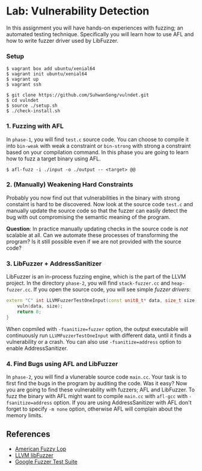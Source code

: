 Lab: Vulnerability Detection
============================================

In this assignment you will have hands-on experiences with fuzzing;
an automated testing technique. Specifically you will learn how to
use AFL and how to write fuzzer driver used by LibFuzzer.

### Setup
```
$ vagrant box add ubuntu/xenial64
$ vagrant init ubuntu/xenial64
$ vagrant up
$ vagrant ssh
```

```
$ git clone https://github.com/SuhwanSong/vulndet.git
$ cd vulndet
$ source ./setup.sh
$ ./check-install.sh
```


### 1. Fuzzing with AFL

In `phase-1`, you will find `test.c` source code. You can choose to compile
it into `bin-weak` with weak a constraint or `bin-strong` with strong a constraint
based on your compilation command. In this phase you are going to learn how to
fuzz a target binary using AFL.

```
$ afl-fuzz -i ./input -o ./output -- <target> @@
```

### 2. (Manually) Weakening Hard Constraints

Probably you now find out that vulnerabilities in the binary with strong constaint
is hard to be discovered. Now look at the source code `test.c` and manually update
the source code so that the fuzzer can easily detect the bug with out compromising
the semantic meaning of the program.

**Question**: In practice manually updating checks in the source code is _not_
scalable at all. Can we automate these processes of transforming the program?
Is it still possible even if we are not provided with the source code?

### 3. LibFuzzer + AddressSanitizer

LibFuzzer is an in-process fuzzing engine, which is the part of the LLVM project.
In the directory `phase-2`, you will find `stack-fuzzer.cc` and `heap-fuzzer.cc`.
If you open the source code, you will see simple _fuzzer drivers_:
```cxx
extern "C" int LLVMFuzzerTestOneInput(const unit8_t* data, size_t size) {
    vuln(data, size);
    return 0;
}
```
When copmiled with `-fsanitize=fuzzer` option, the output executable will
continuously run `LLVMFuzzerTestOneInput` with different data, until it finds
a vulnerability or a crash. You can also use `-fsanitize=address` option
to enable AddressSanitizer.

### 4. Find Bugs using AFL and LibFuzzer

In `phase-2`, you will find a vlunerable source code `main.cc`. Your task
is to first find the bugs in the program by auditing the code. Was it easy?
Now you are going to find these vulnerability with fuzzers; AFL and LibFuzzer.
To fuzz the binary with AFL might want to compile `main.cc` with `afl-gcc`
with `-fsanitize=address` option. If you are using AddressSanitizer with AFL
don't forget to specify `-m none` option, otherwise AFL will complain about
the memory limits.

## References
* [American Fuzzy Lop](http://lcamtuf.coredump.cx/afl/)
* [LLVM libFuzzer](https://llvm.org/docs/LibFuzzer.html)
* [Google Fuzzer Test Suite](https://github.com/google/fuzzer-test-suite)

